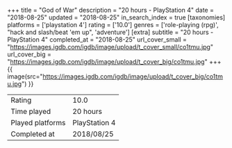 +++
title = "God of War"
description = "20 hours - PlayStation 4"
date = "2018-08-25"
updated = "2018-08-25"
in_search_index = true
[taxonomies]
platforms = ['playstation 4']
rating = ['10.0']
genres = ['role-playing (rpg)', "hack and slash/beat 'em up", 'adventure']
[extra]
subtitle = "20 hours - PlayStation 4"
completed_at = "2018-08-25"
url_cover_small = "https://images.igdb.com/igdb/image/upload/t_cover_small/co1tmu.jpg"
url_cover_big = "https://images.igdb.com/igdb/image/upload/t_cover_big/co1tmu.jpg"
+++
{{ image(src="https://images.igdb.com/igdb/image/upload/t_cover_big/co1tmu.jpg") }}

|              |            |
| ------------ | ---------- |
| Rating       | 10.0 |
| Time played  | 20 hours |
| Played platforms    | PlayStation 4 |
| Completed at | 2018/08/25 |


